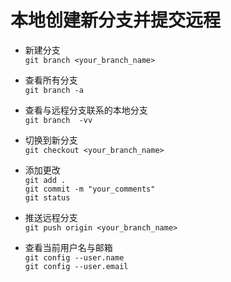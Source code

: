 # 本地创建新分支并提交远程

- 新建分支      
`git branch <your_branch_name>`

- 查看所有分支       
`git branch -a`

- 查看与远程分支联系的本地分支          
`git branch  -vv `

- 切换到新分支         
`git checkout <your_branch_name>`

- 添加更改        
`git add .`             
`git commit -m "your_comments"`       
`git status`

- 推送远程分支       
`git push origin <your_branch_name>`

- 查看当前用户名与邮箱          
`git config --user.name`        
`git config --user.email`